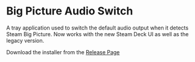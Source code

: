 # Big Picture Audio Switch

A tray application used to switch the default audio output when it detects Steam Big Picture.
Now works with the new Steam Deck UI as well as the legacy version.

Download the installer from the [Release Page](https://github.com/cinterre/BigPictureAudioSwitch/releases/latest)

